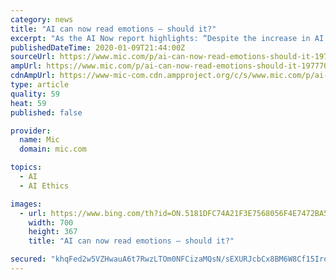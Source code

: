 ```yaml
---
category: news
title: "AI can now read emotions – should it?"
excerpt: "As the AI Now report highlights: “Despite the increase in AI ethics content … ethical principles and statements rarely focus on how AI ethics can be implemented and whether they’re effective.” It notes that such AI ethics statements largely ignore questions of how, where, and who will put such guidelines into operation. In reality ..."
publishedDateTime: 2020-01-09T21:44:00Z
sourceUrl: https://www.mic.com/p/ai-can-now-read-emotions-should-it-19777004
ampUrl: https://www.mic.com/p/ai-can-now-read-emotions-should-it-19777004/amp
cdnAmpUrl: https://www-mic-com.cdn.ampproject.org/c/s/www.mic.com/p/ai-can-now-read-emotions-should-it-19777004/amp
type: article
quality: 59
heat: 59
published: false

provider:
  name: Mic
  domain: mic.com

topics:
  - AI
  - AI Ethics

images:
  - url: https://www.bing.com/th?id=ON.5181DFC74A21F3E7568056F4E7472BA5
    width: 700
    height: 367
    title: "AI can now read emotions – should it?"

secured: "khqFed2w5VZHwauA6t7RwzLTOm0NFCizaMQsN/sEXURJcbCx8BM6W8Cf15IrorDQfPaHljIBz5Od2bKnQxFGfklM0ZYt4Y3xy+79qcmAwBRnUQXc6MZuBHxyKHCzfdgAFw2fW3lNpj61X11WGXAFKua6SPqwEtW59VF3UL6YJ67UI9v5Ui/Z//LKE/pwc1EVt5Pq5CATfxrhrmdDn0XIuEcdCB3DY78rlw+1ui0Gi7Jz967IsfX8NgJ9IAC7h1YKkpwjxG2uCXuMlr1A5bgDhg==;0rPCEI0Axs3wULM8aIlDvQ=="
---
```


